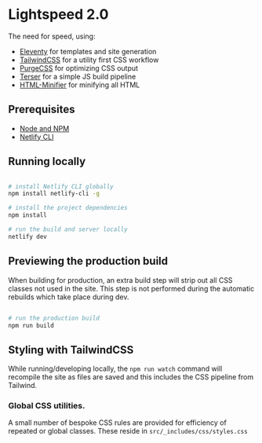# Lightspeed 2.0

The need for speed, using:

- [Eleventy](https://11ty.dev) for templates and site generation
- [TailwindCSS](https://tailwindcss.com) for a utility first CSS workflow
- [PurgeCSS](https://www.purgecss.com/) for optimizing CSS output
- [Terser](https://www.npmjs.com/package/terser) for a simple JS build pipeline
- [HTML-Minifier](https://www.npmjs.com/package/html-minifier) for minifying all HTML


## Prerequisites

- [Node and NPM](https://nodejs.org/)
- [Netlify CLI](https://www.npmjs.com/package/netlify-cli)


## Running locally

```bash

# install Netlify CLI globally
npm install netlify-cli -g

# install the project dependencies
npm install

# run the build and server locally
netlify dev
```


## Previewing the production build

When building for production, an extra build step will strip out all CSS classes not used in the site. This step is not performed during the automatic rebuilds which take place during dev.

```bash

# run the production build
npm run build
```


## Styling with TailwindCSS

While running/developing locally, the `npm run watch` command will recompile the site as files are saved and this includes the CSS pipeline from Tailwind.

### Global CSS utilities.

A small number of bespoke CSS rules are provided for efficiency of repeated or global classes. These reside in `src/_includes/css/styles.css`
